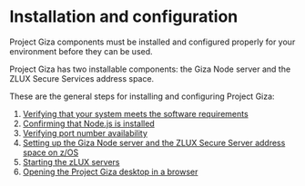 # Installation and configuration

Project Giza components must be installed and configured properly for your environment before they can be used.

Project Giza has two installable components: the Giza Node server and the ZLUX Secure Services address space.

These are the general steps for installing and configuring Project Giza:

1.  [Verifying that your system meets the software requirements](mvd-verifysystemswreqs.md)
2.  [Confirming that Node.js is installed](mvd-instconfirmnodejsinstalled.md)
3.  [Verifying port number availability](mvd-instverifyportnumavailable.md)
4.  [Setting up the Giza Node server and the ZLUX Secure Server address space on z/OS](mvd-instsetupeverythingonzos.md)
4.  [Starting the zLUX servers](mvd-startzluxserver.md)
5.  [Opening the Project Giza desktop in a browser](mvd-instopendesktopbrowser.md)
